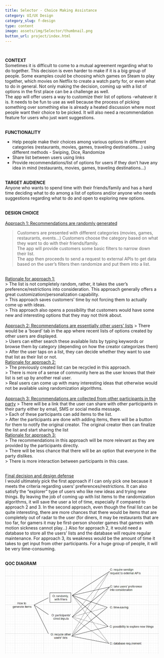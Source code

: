 ```yaml
---
title: Selector - Choice Making Assistance
category: UI/UX Design
category_slug: f-design
type: content
image: assets/img/Selector/thumbnail.png
button_url: project/index.html
---
```


<br>

**CONTEXT** <br>
Sometimes it is difficult to come to a mutual agreement regarding what to do together. This decision is even harder to make if it is a big group of people. Some examples could be choosing which games on Steam to play together, which movies on Netflix to create a watch party for, or even what to do in general. Not only making the decision, coming up with a list of options in the first place can be a challenge as well.
<br>
The app will offer users a way to customize their list of options -whatever it is. It needs to be fun to use as well because the process of picking something over something else is already a heated discussion where most people want their choice to be picked. It will also need a recommendation feature for users who just want suggestions. 
<br><br>

**FUNCTIONALITY** <br>
* Help people make their choices among various options in different categories (restaurants, movies, games, traveling destinations…) using different methods - Swiping, Dice, Randomize
* Share list between users using links
* Provide recommendations/list of options for users if they don’t have any idea in mind (restaurants, movies, games, traveling destinations…)
<br><br>

**TARGET AUDIENCE** <br>
Anyone who wants to spend time with their friends/family and has a hard time deciding what to do among a list of options and/or anyone who needs suggestions regarding what to do and open to exploring new options.
<br><br>

**DESIGN CHOICE** <br><br>
<ins>Approach 1: Recommendations are randomly generated</ins>
> Customers are presented with different categories (movies, games, restaurants, events…)
Customers choose the category based on what they want to do with their friends/family. <br>
> The app will provide customers some basic filters to narrow down their list. <br>
> The app then proceeds to send a request to external APIs to get data based on the user’s filters then randomize and put them into a list. 
<br>
<ins>Rationale for approach 1:</ins> <br>
> The list is not completely random, rather, it takes the user’s preference/restrictions into consideration. This approach generally offers a great customization/personalization capability. <br>
> This approach saves customers’ time by not forcing them to actually come up with ideas. <br>
> This approach also opens a possibility that customers would have some new and interesting options that they may not think about. <br><br>
<ins>Approach 2: Recommendations are essentially other users’ lists</ins>
> There would be a ‘board’ tab in the app where recent lists of options created by other users are displayed. <br>
> Users can either search these available lists by typing keywords or browse them by category (depending on how the creator categorizes them) <br>
> After the user taps on a list, they can decide whether they want to use that list as their list or not. 
<br>
<ins>Rationale for approach 2:</ins> <br>
> The previously created list can be recycled in this approach. <br>
> There is more of a sense of community here as the user knows that their list is set up by another real user. <br>
> Real users can come up with many interesting ideas that otherwise would not be available using randomization algorithms. <br><br>
<ins>Approach 3: Recommendations are collected from other participants in the party</ins>
> There will be a link that the user can share with other participants in their party either by email, SMS or social media message. <br>
> Each of these participants can add items to the list. <br>
> After the participants are done with adding items, there will be a button for them to notify the original creator. The original creator then can finalize the list and start sharing the list 
<br>
<ins>Rationale for approach 3:</ins> <br>
> The recommendations in this approach will be more relevant as they are provided by the participants directly. <br>
> There will be less chance that there will be an option that everyone in the party dislikes. <br>
> There is more interaction between participants in this case. <br><br>

<ins>Final decision and design defense </ins> <br>
I would ultimately pick the first approach if I can only pick one because it meets the criteria regarding users’ preferences/restrictions. It can also satisfy the “explorer” type of users who like new ideas and trying new things. By leaving the job of coming up with list items to the randomization algorithms, it will save the user a lot of time, especially if compared to approach 2 and 3. In the second approach, even though the final list can be quite interesting, there are more chances that there would be items that are completely out of radar to the user (for diners, it may be restaurants that are too far, for gamers it may be first-person shooter games that gamers with motion sickness cannot play…) Also for approach 2, it would need a database to store all the users’ lists and the database will require regular maintenance. For approach 3, its weakness would be the amount of time it takes to get input from other participants. For a huge group of people, it will be very time-consuming.<br><br>

**QOC DIAGRAM** <br>
<img src="/assets/img/Selector/QOC.jpg" alt="qocdiagram" title="questionchoice"/><br><br>



